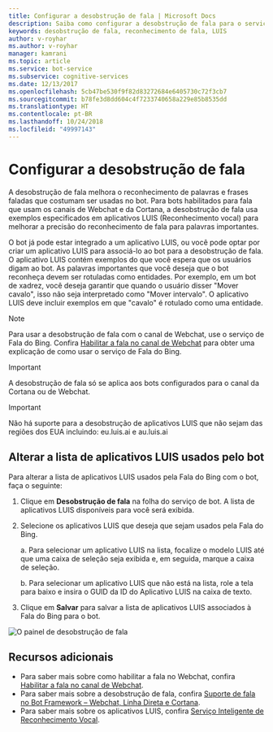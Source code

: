 ```yaml
---
title: Configurar a desobstrução de fala | Microsoft Docs
description: Saiba como configurar a desobstrução de fala para o serviço de bot usando o portal do Azure.
keywords: desobstrução de fala, reconhecimento de fala, LUIS
author: v-royhar
ms.author: v-royhar
manager: kamrani
ms.topic: article
ms.service: bot-service
ms.subservice: cognitive-services
ms.date: 12/13/2017
ms.openlocfilehash: 5cb47be530f9f82d83272684e6405730c72f3cb7
ms.sourcegitcommit: b78fe3d8dd604c4f7233740658a229e85b8535dd
ms.translationtype: HT
ms.contentlocale: pt-BR
ms.lasthandoff: 10/24/2018
ms.locfileid: "49997143"
---
```

# <a name="configure-speech-priming"></a>Configurar a desobstrução de fala

A desobstrução de fala melhora o reconhecimento de palavras e frases faladas que costumam ser usadas no bot. Para bots habilitados para fala que usam os canais de Webchat e da Cortana, a desobstrução de fala usa exemplos especificados em aplicativos LUIS (Reconhecimento vocal) para melhorar a precisão do reconhecimento de fala para palavras importantes.

O bot já pode estar integrado a um aplicativo LUIS, ou você pode optar por criar um aplicativo LUIS para associá-lo ao bot para a desobstrução de fala. O aplicativo LUIS contém exemplos do que você espera que os usuários digam ao bot. As palavras importantes que você deseja que o bot reconheça devem ser rotuladas como entidades. Por exemplo, em um bot de xadrez, você deseja garantir que quando o usuário disser "Mover cavalo", isso não seja interpretado como "Mover intervalo". O aplicativo LUIS deve incluir exemplos em que "cavalo" é rotulado como uma entidade.

> [!NOTE]
> Para usar a desobstrução de fala com o canal de Webchat, use o serviço de Fala do Bing. Confira [Habilitar a fala no canal de Webchat](~/bot-service-channel-connect-webchat-speech.md) para obter uma explicação de como usar o serviço de Fala do Bing.

> [!IMPORTANT]
> A desobstrução de fala só se aplica aos bots configurados para o canal da Cortana ou de Webchat.

> [!IMPORTANT]
> Não há suporte para a desobstrução de aplicativos LUIS que não sejam das regiões dos EUA incluindo: eu.luis.ai e au.luis.ai

## <a name="change-the-list-of-luis-apps-your-bot-uses"></a>Alterar a lista de aplicativos LUIS usados pelo bot

Para alterar a lista de aplicativos LUIS usados pela Fala do Bing com o bot, faça o seguinte:

1. Clique em **Desobstrução de fala** na folha do serviço de bot. A lista de aplicativos LUIS disponíveis para você será exibida.
2. Selecione os aplicativos LUIS que deseja que sejam usados pela Fala do Bing.
 
    a. Para selecionar um aplicativo LUIS na lista, focalize o modelo LUIS até que uma caixa de seleção seja exibida e, em seguida, marque a caixa de seleção.
     
    b. Para selecionar um aplicativo LUIS que não está na lista, role a tela para baixo e insira o GUID da ID do Aplicativo LUIS na caixa de texto.
     
3. Clique em **Salvar** para salvar a lista de aplicativos LUIS associados à Fala do Bing para o bot.

![O painel de desobstrução de fala](~/media/bot-service-manage-speech-priming/speech-priming.png)

## <a name="additional-resources"></a>Recursos adicionais

- Para saber mais sobre como habilitar a fala no Webchat, confira [Habilitar a fala no canal de Webchat](~/bot-service-channel-connect-webchat-speech.md).
- Para saber mais sobre a desobstrução de fala, confira [Suporte de fala no Bot Framework – Webchat, Linha Direta e Cortana](https://blog.botframework.com/2017/06/26/Speech-To-Text/).
- Para saber mais sobre os aplicativos LUIS, confira [Serviço Inteligente de Reconhecimento Vocal](https://www.luis.ai).
